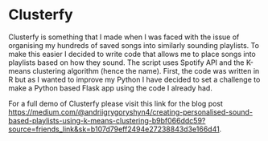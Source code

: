 # Clusterfy 

Clusterfy is something that I made when I was faced with the issue of organising my hundreds of saved songs into similarly sounding playlists. To make this easier I decided to write code that allows me to place songs into playlists based on how they sound. The script uses Spotify API and the K-means clustering algorithm (hence the name). First, the code was written in R but as I wanted to improve my Python I have decided to set a challenge to make a Python based Flask app using the code I already had.


For a full demo of Clusterfy please visit this link for the blog post https://medium.com/@andriigrygoryshyn4/creating-personalised-sound-based-playlists-using-k-means-clustering-b9bf066ddc59?source=friends_link&sk=b107d79eff2494e27238843d3e166d41.
